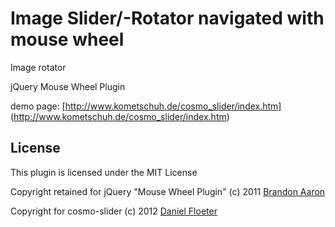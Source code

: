 # Image Slider/-Rotator navigated with mouse wheel

Image rotator

jQuery Mouse Wheel Plugin

demo page: [http://www.kometschuh.de/cosmo_slider/index.htm] (http://www.kometschuh.de/cosmo_slider/index.htm)




## License

This plugin is licensed under the MIT License

Copyright retained for jQuery "Mouse Wheel Plugin" (c) 2011 [Brandon Aaron](http://brandonaaron.net)

Copyright for cosmo-slider (c) 2012 [Daniel Floeter](http://kometschuh.de)